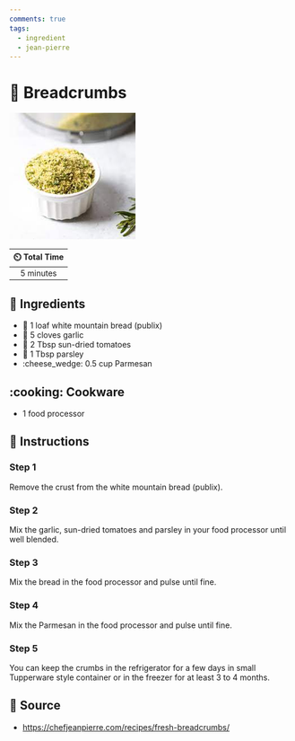 ```yaml
---
comments: true
tags:
  - ingredient
  - jean-pierre
---
```

# :bread: Breadcrumbs

![Breadcrumbs](../assets/images/breadcrumbs.jpg)

| :timer_clock: Total Time |
|:-----------------------: |
| 5 minutes |

## :salt: Ingredients

- :bread: 1 loaf white mountain bread (publix)
- :garlic: 5 cloves garlic
- :tomato: 2 Tbsp sun-dried tomatoes
- :herb: 1 Tbsp parsley
- :cheese_wedge: 0.5 cup Parmesan

## :cooking: Cookware

- 1 food processor

## :pencil: Instructions

### Step 1

Remove the crust from the white mountain bread (publix).

### Step 2

Mix the garlic, sun-dried tomatoes and parsley in your food processor until well blended.

### Step 3

Mix the bread in the food processor and pulse until fine.

### Step 4

Mix the Parmesan in the food processor and pulse until fine.

### Step 5

You can keep the crumbs in the refrigerator for a few days in small Tupperware style container or in the freezer for at
least 3 to 4 months.

## :link: Source

- <https://chefjeanpierre.com/recipes/fresh-breadcrumbs/>
